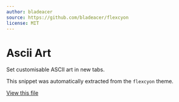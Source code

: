 ```yaml
---
author: bladeacer
source: https://github.com/bladeacer/flexcyon
license: MIT
---
```


# Ascii Art

Set customisable ASCII art in new tabs.

This snippet was automatically extracted from the `flexcyon` theme.

[View this file](./ascii-art.css)
